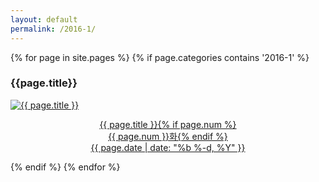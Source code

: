 ```yaml
---
layout: default
permalink: /2016-1/
---
```

{% for page in site.pages %}
  {% if page.categories contains '2016-1' %}
    <div class="item">
      <h3>{{page.title}}</h3>
    </div>
    <div class="img">
<a href="{{ page.url | prepend: site.baseurl }}">
<img src="{{ page.img }}" alt="{{ page.title }}">
<div class="desc"><p style="text-align: center;">{{ page.title }}{% if page.num %}<br>{{ page.num }}화{% endif %}<br>{{ page.date | date: "%b %-d, %Y" }}</p>
</div></a>
</div>
  {% endif %}
{% endfor %}